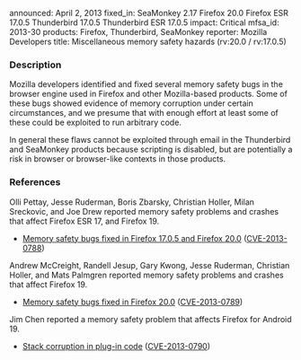 announced: April 2, 2013
fixed_in: SeaMonkey 2.17
          Firefox 20.0
          Firefox ESR 17.0.5
          Thunderbird 17.0.5
          Thunderbird ESR 17.0.5
impact: Critical
mfsa_id: 2013-30
products: Firefox, Thunderbird, SeaMonkey
reporter: Mozilla Developers
title: Miscellaneous memory safety hazards (rv:20.0 / rv:17.0.5)

<h3>Description</h3>

<p>Mozilla developers identified and fixed several memory safety bugs in the
browser engine used in Firefox and other Mozilla-based products. Some of these
bugs showed evidence of memory corruption under certain circumstances, and we
presume that with enough effort at least some of these could be exploited to run
arbitrary code.</p>

<p class="note">In general these flaws cannot be exploited through email in the
Thunderbird and SeaMonkey products because scripting is disabled, but are
potentially a risk in browser or browser-like contexts in those products.</p>


<h3>References</h3>

<p>Olli Pettay, Jesse Ruderman, Boris Zbarsky, Christian Holler, Milan
Sreckovic, and Joe Drew reported memory safety problems and crashes that affect
Firefox ESR 17, and Firefox 19.</p>

<ul>
  <li><a href="https://bugzilla.mozilla.org/buglist.cgi?bug_id=635852,771942,784730,&#10;813442,827870,834240,839621,840263,840353,852923">
          Memory safety bugs fixed in Firefox 17.0.5 and Firefox 20.0</a> (<a href="http://cve.mitre.org/cgi-bin/cvename.cgi?name=CVE-2013-0788" class="ex-ref">CVE-2013-0788</a>)</li>
</ul>

<p>Andrew McCreight, Randell Jesup, Gary Kwong, Jesse Ruderman, Christian
Holler, and Mats Palmgren reported memory safety problems and crashes that
affect Firefox 19.</p>

<ul>
  <li><a href="https://bugzilla.mozilla.org/buglist.cgi?bug_id=808736,830595,817841,&#10;824643,824856,831055,849014,827596,835499,837714,839209,842300,815315">
          Memory safety bugs fixed in Firefox 20.0</a> (<a href="http://cve.mitre.org/cgi-bin/cvename.cgi?name=CVE-2013-0789" class="ex-ref">CVE-2013-0789</a>)</li>
</ul>

<p>Jim Chen reported a memory safety problem that affects Firefox for Android
19.</p>

<ul>
  <li><a href="https://bugzilla.mozilla.org/show_bug.cgi?id=842687">
          Stack corruption in plug-in code</a>
(<a href="http://cve.mitre.org/cgi-bin/cvename.cgi?name=CVE-2013-0790" class="ex-ref">CVE-2013-0790</a>)</li>
</ul>



